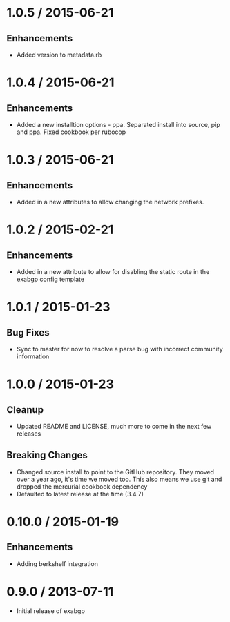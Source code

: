 # 1.0.5 / 2015-06-21

## Enhancements

* Added version to metadata.rb

# 1.0.4 / 2015-06-21

## Enhancements

* Added a new installtion options - ppa. Separated install into source, pip and ppa.
  Fixed cookbook per rubocop

# 1.0.3 / 2015-06-21

## Enhancements

* Added in a new attributes to allow changing the network prefixes.

# 1.0.2 / 2015-02-21

## Enhancements

* Added in a new attribute to allow for disabling the static route in the
  exabgp config template

# 1.0.1 / 2015-01-23

## Bug Fixes

* Sync to master for now to resolve a parse bug with incorrect community
  information

# 1.0.0 / 2015-01-23

## Cleanup

* Updated README and LICENSE, much more to come in the next few releases

## Breaking Changes

* Changed source install to point to the GitHub repository. They moved over
  a year ago, it's time we moved too. This also means we use git and dropped
  the mercurial cookbook dependency
* Defaulted to latest release at the time (3.4.7)

# 0.10.0 / 2015-01-19

## Enhancements

* Adding berkshelf integration

# 0.9.0 / 2013-07-11

* Initial release of exabgp

